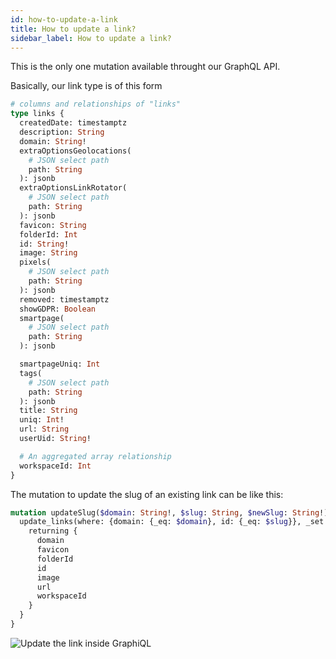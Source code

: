 ```yaml
---
id: how-to-update-a-link
title: How to update a link?
sidebar_label: How to update a link?
---
```



This is the only one mutation available throught our GraphQL API. 

Basically, our link type is of this form


```graphql
# columns and relationships of "links"
type links {
  createdDate: timestamptz
  description: String
  domain: String!
  extraOptionsGeolocations(
    # JSON select path
    path: String
  ): jsonb
  extraOptionsLinkRotator(
    # JSON select path
    path: String
  ): jsonb
  favicon: String
  folderId: Int
  id: String!
  image: String
  pixels(
    # JSON select path
    path: String
  ): jsonb
  removed: timestamptz
  showGDPR: Boolean
  smartpage(
    # JSON select path
    path: String
  ): jsonb

  smartpageUniq: Int
  tags(
    # JSON select path
    path: String
  ): jsonb
  title: String
  uniq: Int!
  url: String
  userUid: String!

  # An aggregated array relationship
  workspaceId: Int
}
```



The mutation to update the slug of an existing link can be like this:

```graphql
mutation updateSlug($domain: String!, $slug: String, $newSlug: String!) {
  update_links(where: {domain: {_eq: $domain}, id: {_eq: $slug}}, _set: {id: $newSlug}) {
    returning {
      domain
      favicon
      folderId
      id
      image
      url
      workspaceId
    }
  }
}
```


![Update the link inside GraphiQL](https://cdn-std.droplr.net/files/acc_762311/7j6XV5)
